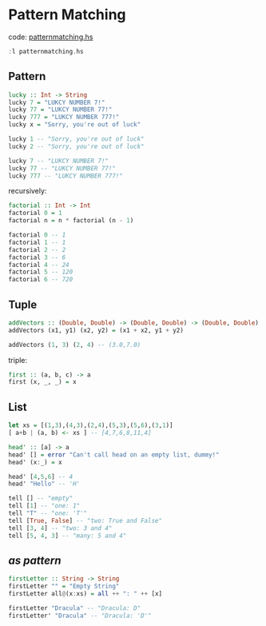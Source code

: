 # Pattern Matching

code: [patternmatching.hs](../examples/basic/patternmatching.hs)

```hs
:l patternmatching.hs
```

## Pattern

```hs
lucky :: Int -> String
lucky 7 = "LUKCY NUMBER 7!"
lucky 77 = "LUKCY NUMBER 77!"
lucky 777 = "LUKCY NUMBER 777!"
lucky x = "Sorry, you're out of luck"
```

```hs
lucky 1 -- "Sorry, you're out of luck"
lucky 2 -- "Sorry, you're out of luck"

lucky 7 -- "LUKCY NUMBER 7!"
lucky 77 -- "LUKCY NUMBER 77!"
lucky 777 -- "LUKCY NUMBER 777!"
```

recursively:

```hs
factorial :: Int -> Int
factorial 0 = 1
factorial n = n * factorial (n - 1)
```

```hs
factorial 0 -- 1
factorial 1 -- 1
factorial 2 -- 2
factorial 3 -- 6
factorial 4 -- 24
factorial 5 -- 120
factorial 6 -- 720
```

## Tuple

```hs
addVectors :: (Double, Double) -> (Double, Double) -> (Double, Double)
addVectors (x1, y1) (x2, y2) = (x1 + x2, y1 + y2)
```

```hs
addVectors (1, 3) (2, 4) -- (3.0,7.0)
```

triple:

```hs
first :: (a, b, c) -> a
first (x, _, _) = x
```

## List

```hs
let xs = [(1,3),(4,3),(2,4),(5,3),(5,6),(3,1)]
[ a+b | (a, b) <- xs ] -- [4,7,6,8,11,4]
```

```hs
head' :: [a] -> a
head' [] = error "Can't call head on an empty list, dummy!"
head' (x:_) = x
```

```hs
head' [4,5,6] -- 4
head' "Hello" -- 'H'
```

```hs
tell [] -- "empty"
tell [1] -- "one: 1"
tell "T" -- "one: 'T'"
tell [True, False] -- "two: True and False"
tell [3, 4] -- "two: 3 and 4"
tell [5, 4, 3] -- "many: 5 and 4"
```

## _as pattern_

```hs
firstLetter :: String -> String
firstLetter "" = "Empty String"
firstLetter all@(x:xs) = all ++ ": " ++ [x]
```

```hs
firstLetter "Dracula" -- "Dracula: D"
firstLetter' "Dracula" -- "Dracula: 'D'"
```
